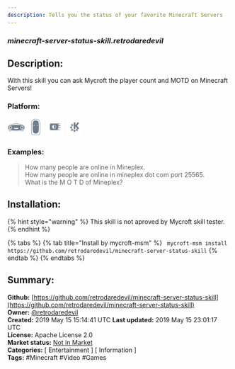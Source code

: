 ```yaml
---
description: Tells you the status of your favorite Minecraft Servers
---
```


### _minecraft-server-status-skill.retrodaredevil_  
## Description:  
With this skill you can ask Mycroft the player count and MOTD on Minecraft Servers!  
  
### Platform:  
 ![Mark I](../.gitbook/assets/mark-1-icon.png)  ![Mark II](../.gitbook/assets/mark-2-icon.png)  ![Picroft](../.gitbook/assets/picroft-icon.png)  ![plasmoid](../.gitbook/assets/kde.png)   
### Examples:  
> How many people are online in Mineplex.  
> How many people are online in mineplex dot com port 25565.  
> What is the M O T D of Mineplex?  
  
## Installation:  
{% hint style="warning" %}
This skill is not aproved by Mycroft skill tester.
{% endhint %}
    
{% tabs %}
{% tab title="Install by mycroft-msm" %}
``` mycroft-msm install https://github.com/retrodaredevil/minecraft-server-status-skill```
{% endtab %}
  {% endtabs %}
    
## Summary:  
**Github:** [https://github.com/retrodaredevil/minecraft-server-status-skill](https://github.com/retrodaredevil/minecraft-server-status-skill)  
**Owner:** [@retrodaredevil](https://github.com/retrodaredevil)  
**Created:** 2019 May 15 15:14:41 UTC  **Last updated:** 2019 May 15 23:01:17 UTC  
**License:** Apache License 2.0  
**Market status:** [Not in Market](https://market.mycroft.ai/skill/)  
**Categories:** [ Entertainment ] [ Information ]   
**Tags:** \#Minecraft \#Video \#Games   
